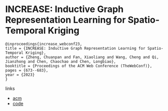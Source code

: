 # INCREASE: Inductive Graph Representation Learning for Spatio-Temporal Kriging

```
@inproceedings{increase_webconf23,
title = {INCREASE: Inductive Graph Representation Learning for Spatio-Temporal Kriging},
author = {Zheng, Chuanpan and Fan, Xiaoliang and Wang, Cheng and Qi, Jianzhong and Chen, Chaochao and Chen, Longbiao},
booktitle = {Proceedings of the ACM Web Conference (TheWebConf)},
pages = {673--683},
year = {2023}
}
```

links
- [acm](https://dl.acm.org/doi/10.1145/3543507.3583525)
- [code](https://github.com/zhengchuanpan/INCREASE)
